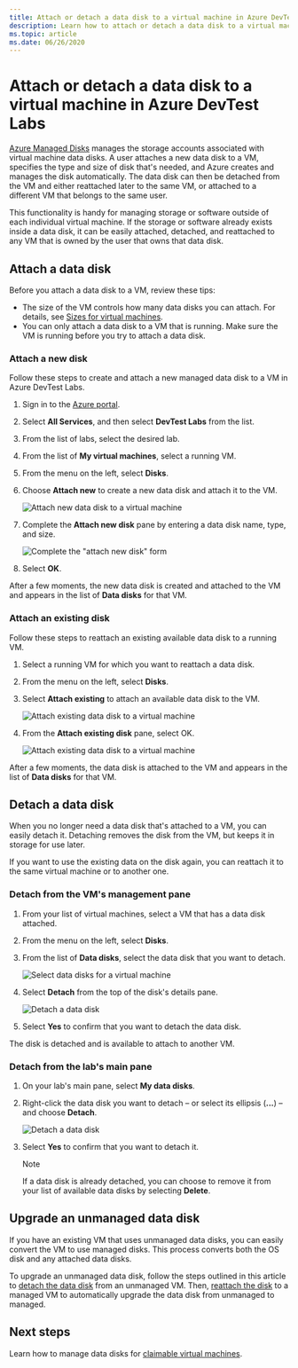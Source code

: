 ```yaml
---
title: Attach or detach a data disk to a virtual machine in Azure DevTest Labs
description: Learn how to attach or detach a data disk to a virtual machine in Azure DevTest Labs
ms.topic: article
ms.date: 06/26/2020
---
```


# Attach or detach a data disk to a virtual machine in Azure DevTest Labs
[Azure Managed Disks](../virtual-machines/windows/managed-disks-overview.md) manages the storage accounts associated with virtual machine data disks. A user attaches a new data disk to a VM, specifies the type and size of disk that's needed, and Azure creates and manages the disk automatically. The data disk can then be detached from the VM and either reattached later to the same VM, or attached to a different VM that belongs to the same user.

This functionality is handy for managing storage or software outside of each individual virtual machine. If the storage or software already exists inside a data disk, it can be easily attached, detached, and reattached to any VM that is owned by the user that owns that data disk.

## Attach a data disk
Before you attach a data disk to a VM, review these tips:

- The size of the VM controls how many data disks you can attach. For details, see [Sizes for virtual machines](../virtual-machines/sizes.md).
- You can only attach a data disk to a VM that is running. Make sure the VM is running before you try to attach a data disk.

### Attach a new disk
Follow these steps to create and attach a new managed data disk to a VM in Azure DevTest Labs.

1. Sign in to the [Azure portal](https://go.microsoft.com/fwlink/p/?LinkID=525040).
1. Select **All Services**, and then select **DevTest Labs** from the list.
1. From the list of labs, select the desired lab. 
1. From the list of **My virtual machines**, select a running VM.
1. From the menu on the left, select **Disks**.
1. Choose **Attach new** to create a new data disk and attach it to the VM.

    ![Attach new data disk to a virtual machine](./media/devtest-lab-attach-detach-data-disk/devtest-lab-attach-new.png)
1. Complete the **Attach new disk** pane by entering a data disk name, type, and size.

    ![Complete the "attach new disk" form](./media/devtest-lab-attach-detach-data-disk/devtest-lab-attach-new-form.png)
1. Select **OK**.

After a few moments, the new data disk is created and attached to the VM and appears in the list of **Data disks** for that VM.

### Attach an existing disk
Follow these steps to reattach an existing available data disk to a running VM. 

1. Select a running VM for which you want to reattach a data disk.
1. From the menu on the left, select **Disks**.
1. Select **Attach existing** to attach an available data disk to the VM.

    ![Attach existing data disk to a virtual machine](./media/devtest-lab-attach-detach-data-disk/devtest-lab-attach-existing-button.png)

1. From the **Attach existing disk** pane, select OK.

    ![Attach existing data disk to a virtual machine](./media/devtest-lab-attach-detach-data-disk/devtest-lab-attach-existing.png)

After a few moments, the data disk is attached to the VM and appears in the list of **Data disks** for that VM.

## Detach a data disk
When you no longer need a data disk that's attached to a VM, you can easily detach it. Detaching removes the disk from the VM, but keeps it in storage for use later.

If you want to use the existing data on the disk again, you can reattach it to the same virtual machine or to another one.

### Detach from the VM's management pane
1. From your list of virtual machines, select a VM that has a data disk attached.
1. From the menu on the left, select **Disks**.
1. From the list of **Data disks**, select the data disk that you want to detach.

    ![Select data disks for a virtual machine](./media/devtest-lab-attach-detach-data-disk/devtest-lab-detach-button.png) 
1. Select **Detach** from the top of the disk's details pane.

    ![Detach a data disk](./media/devtest-lab-attach-detach-data-disk/devtest-lab-detach-data-disk2.png)
1. Select **Yes** to confirm that you want to detach the data disk.

The disk is detached and is available to attach to another VM. 
### Detach from the lab's main pane
1. On your lab's main pane, select **My data disks**.
1. Right-click the data disk you want to detach – or select its ellipsis (**...**) – and choose **Detach**.

    ![Detach a data disk](./media/devtest-lab-attach-detach-data-disk/devtest-lab-detach-data-disk.png)
1. Select **Yes** to confirm that you want to detach it.

   > [!NOTE]
   > If a data disk is already detached, you can choose to remove it from your list of available data disks by selecting **Delete**.
   >
   >

## Upgrade an unmanaged data disk
If you have an existing VM that uses unmanaged data disks, you can easily convert the VM to use managed disks. This process converts both the OS disk and any attached data disks.

To upgrade an unmanaged data disk, follow the steps outlined in this article to [detach the data disk](#detach-a-data-disk) from an unmanaged VM. Then, [reattach the disk](#attach-an-existing-disk) to a managed VM to automatically upgrade the data disk from unmanaged to managed.

## Next steps
Learn how to manage data disks for [claimable virtual machines](devtest-lab-add-claimable-vm.md#unclaim-a-vm).
